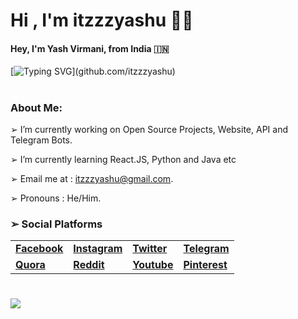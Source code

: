 # Hi , I'm itzzzyashu ✌🏻
#### Hey, I'm Yash Virmani, from India 🇮🇳

[![Typing SVG](https://readme-typing-svg.demolab.com?font=Odin+Rounded&weight=100&size=20&duration=2000&pause=250&color=00F726&vCenter=true&width=700&height=40&lines=I'm+into+these+programming+languages.;Java%2C+Python%2C+HTML%2C+CSS%2C+Javascript;Web+and+Android+App+Development;Computer+Software+Programming+and+more.)](github.com/itzzzyashu)

#
### About Me:
➢ I’m currently working on Open Source Projects, Website, API and Telegram Bots.

➢ I’m currently learning React.JS, Python and Java etc

➢ Email me at : itzzzyashu@gmail.com.

➢ Pronouns : He/Him.

### ➢ Social Platforms</summary>
<table>
  <tr>
    <td><a href="https://www.facebook.com/Itzzzyashu/"><b> Facebook </b></a></td>
    <td><a href="https://www.instagram.com/Itzzzyashu/"><b> Instagram </a></td>
    <td><a href="https://www.twitter.com/Itzzzyashu/"><b> Twitter </a></td>
    <td><a href="https://telegram.me/Itzzzyashu/"><b> Telegram </a></td>
  </tr>
  <tr>
    <td><a href="https://www.quora.com/profile/Itzzzyashu/"><b> Quora </b></a></td>
    <td><a href="https://www.reddit.com/user/Itzzzyashu/"><b> Reddit </b></a></td>
    <td><a href="https://www.youtube.com/@Itzzzyashu"><b> Youtube </b></a></td>
    <td><a href="https://www.pinterest.com/aleciento/"><b> Pinterest </b></a></td>
  </tr>
</table>

#
<img align="center" src="https://github-readme-stats.vercel.app/api?username=itzzzyashu&hide=stars&show_icons=true&icon_color=fff&bg_color=6f00fe,6f00fe,ff0000&title_color=fff&text_color=fff&count_private=true">
